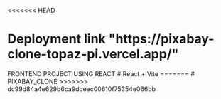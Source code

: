 <<<<<<< HEAD

<h1>Deployment link "https://pixabay-clone-topaz-pi.vercel.app/"</h1>
FRONTEND PROJECT USING REACT
# React + Vite
=======
# PIXABAY_CLONE
>>>>>>> dc99d84a4e629b6ca9dceec00610f75354e066bb
